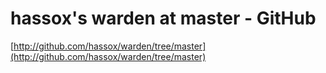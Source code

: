 <!--
id: 99900917
link: http://tumblr.atmos.org/post/99900917/hassoxs-warden-at-master-github
slug: hassoxs-warden-at-master-github
date: Fri Apr 24 2009 22:00:19 GMT-0700 (PDT)
publish: 2009-04-024
tags: 
title: hassox's warden at master - GitHub
-->


hassox's warden at master - GitHub
==================================

[http://github.com/hassox/warden/tree/master](http://github.com/hassox/warden/tree/master)

